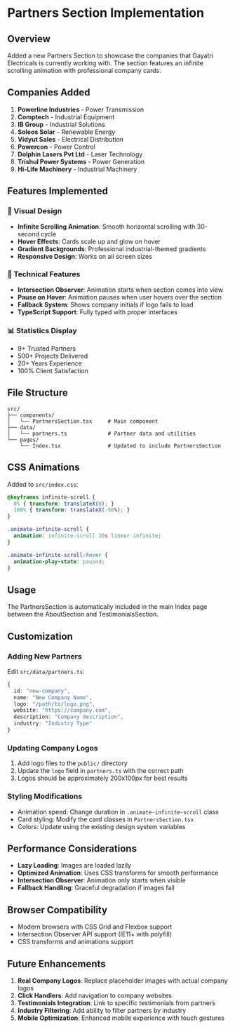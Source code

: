 # Partners Section Implementation

## Overview
Added a new Partners Section to showcase the companies that Gayatri Electricals is currently working with. The section features an infinite scrolling animation with professional company cards.

## Companies Added
1. **Powerline Industries** - Power Transmission
2. **Comptech** - Industrial Equipment  
3. **IB Group** - Industrial Solutions
4. **Soleos Solar** - Renewable Energy
5. **Vidyut Sales** - Electrical Distribution
6. **Powercon** - Power Control
7. **Dolphin Lasers Pvt Ltd** - Laser Technology
8. **Trishul Power Systems** - Power Generation
9. **Hi-Life Machinery** - Industrial Machinery

## Features Implemented

### 🎨 Visual Design
- **Infinite Scrolling Animation**: Smooth horizontal scrolling with 30-second cycle
- **Hover Effects**: Cards scale up and glow on hover
- **Gradient Backgrounds**: Professional industrial-themed gradients
- **Responsive Design**: Works on all screen sizes

### 🔧 Technical Features
- **Intersection Observer**: Animation starts when section comes into view
- **Pause on Hover**: Animation pauses when user hovers over the section
- **Fallback System**: Shows company initials if logo fails to load
- **TypeScript Support**: Fully typed with proper interfaces

### 📊 Statistics Display
- 9+ Trusted Partners
- 500+ Projects Delivered  
- 20+ Years Experience
- 100% Client Satisfaction

## File Structure
```
src/
├── components/
│   └── PartnersSection.tsx     # Main component
├── data/
│   └── partners.ts             # Partner data and utilities
└── pages/
    └── Index.tsx               # Updated to include PartnersSection
```

## CSS Animations
Added to `src/index.css`:
```css
@keyframes infinite-scroll {
  0% { transform: translateX(0); }
  100% { transform: translateX(-50%); }
}

.animate-infinite-scroll {
  animation: infinite-scroll 30s linear infinite;
}

.animate-infinite-scroll:hover {
  animation-play-state: paused;
}
```

## Usage
The PartnersSection is automatically included in the main Index page between the AboutSection and TestimonialsSection.

## Customization

### Adding New Partners
Edit `src/data/partners.ts`:
```typescript
{
  id: "new-company",
  name: "New Company Name",
  logo: "/path/to/logo.png",
  website: "https://company.com",
  description: "Company description",
  industry: "Industry Type"
}
```

### Updating Company Logos
1. Add logo files to the `public/` directory
2. Update the `logo` field in `partners.ts` with the correct path
3. Logos should be approximately 200x100px for best results

### Styling Modifications
- Animation speed: Change duration in `.animate-infinite-scroll` class
- Card styling: Modify the card classes in `PartnersSection.tsx`
- Colors: Update using the existing design system variables

## Performance Considerations
- **Lazy Loading**: Images are loaded lazily
- **Optimized Animation**: Uses CSS transforms for smooth performance
- **Intersection Observer**: Animation only starts when visible
- **Fallback Handling**: Graceful degradation if images fail

## Browser Compatibility
- Modern browsers with CSS Grid and Flexbox support
- Intersection Observer API support (IE11+ with polyfill)
- CSS transforms and animations support

## Future Enhancements
1. **Real Company Logos**: Replace placeholder images with actual company logos
2. **Click Handlers**: Add navigation to company websites
3. **Testimonials Integration**: Link to specific testimonials from partners
4. **Industry Filtering**: Add ability to filter partners by industry
5. **Mobile Optimization**: Enhanced mobile experience with touch gestures
